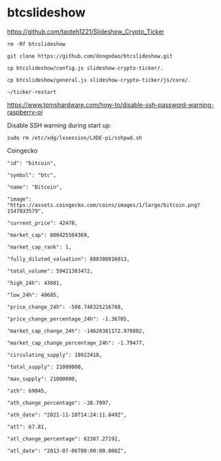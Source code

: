 # btcslideshow
https://github.com/taoteh1221/Slideshow_Crypto_Ticker

    rm -Rf btcslideshow
    
    git clone https://github.com/dongodao/btcslideshow.git
    
    cp btcslideshow/config.js slideshow-crypto-ticker/.
    
    cp btcslideshow/general.js slideshow-crypto-ticker/js/core/.
    
    ~/ticker-restart


https://www.tomshardware.com/how-to/disable-ssh-password-warning-raspberry-pi

Disable SSH warning during start up: 	
    
    sudo rm /etc/xdg/lxsession/LXDE-pi/sshpwd.sh

Coingecko
   
    "id": "bitcoin",
    
    "symbol": "btc",
    
    "name": "Bitcoin",
    
    "image": "https://assets.coingecko.com/coins/images/1/large/bitcoin.png?1547033579",
    
    "current_price": 42478,
    
    "market_cap": 800425504369,
    
    "market_cap_rank": 1,
    
    "fully_diluted_valuation": 888308016013,
    
    "total_volume": 59421303472,
    
    "high_24h": 43601,
    
    "low_24h": 40685,
    
    "price_change_24h": -588.748325216788,
    
    "price_change_percentage_24h": -1.36705,
    
    "market_cap_change_24h": -14628381172.978882,
    
    "market_cap_change_percentage_24h": -1.79477,
    
    "circulating_supply": 18922418,
    
    "total_supply": 21000000,
    
    "max_supply": 21000000,
    
    "ath": 69045,
    
    "ath_change_percentage": -38.7097,
    
    "ath_date": "2021-11-10T14:24:11.849Z",
    
    "atl": 67.81,
    
    "atl_change_percentage": 62307.27192,
    
    "atl_date": "2013-07-06T00:00:00.000Z",
    
